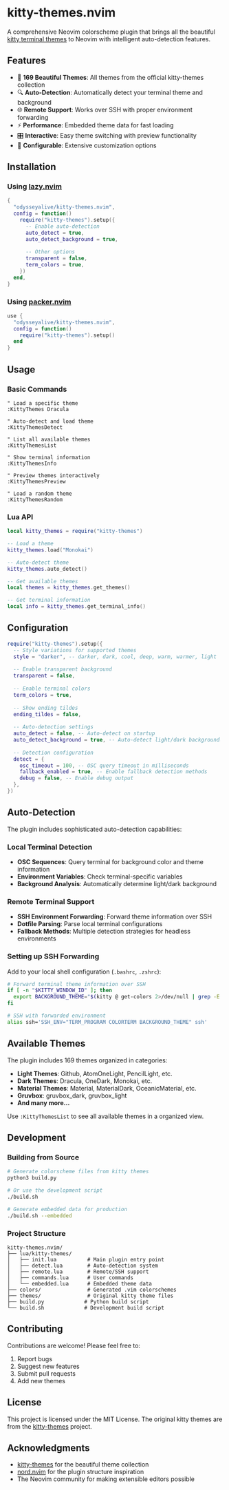 # kitty-themes.nvim

A comprehensive Neovim colorscheme plugin that brings all the beautiful [kitty terminal themes](https://github.com/kovidgoyal/kitty-themes) to Neovim with intelligent auto-detection features.

## Features

- 🎨 **169 Beautiful Themes**: All themes from the official kitty-themes collection
- 🔍 **Auto-Detection**: Automatically detect your terminal theme and background
- 🌐 **Remote Support**: Works over SSH with proper environment forwarding
- ⚡ **Performance**: Embedded theme data for fast loading
- 🎛️ **Interactive**: Easy theme switching with preview functionality
- 🔧 **Configurable**: Extensive customization options

## Installation

### Using [lazy.nvim](https://github.com/folke/lazy.nvim)

```lua
{
  "odysseyalive/kitty-themes.nvim",
  config = function()
    require("kitty-themes").setup({
      -- Enable auto-detection
      auto_detect = true,
      auto_detect_background = true,
      
      -- Other options
      transparent = false,
      term_colors = true,
    })
  end,
}
```

### Using [packer.nvim](https://github.com/wbthomason/packer.nvim)

```lua
use {
  "odysseyalive/kitty-themes.nvim",
  config = function()
    require("kitty-themes").setup()
  end
}
```

## Usage

### Basic Commands

```vim
" Load a specific theme
:KittyThemes Dracula

" Auto-detect and load theme
:KittyThemesDetect

" List all available themes
:KittyThemesList

" Show terminal information
:KittyThemesInfo

" Preview themes interactively
:KittyThemesPreview

" Load a random theme
:KittyThemesRandom
```

### Lua API

```lua
local kitty_themes = require("kitty-themes")

-- Load a theme
kitty_themes.load("Monokai")

-- Auto-detect theme
kitty_themes.auto_detect()

-- Get available themes
local themes = kitty_themes.get_themes()

-- Get terminal information
local info = kitty_themes.get_terminal_info()
```

## Configuration

```lua
require("kitty-themes").setup({
  -- Style variations for supported themes
  style = "darker", -- darker, dark, cool, deep, warm, warmer, light
  
  -- Enable transparent background
  transparent = false,
  
  -- Enable terminal colors
  term_colors = true,
  
  -- Show ending tildes
  ending_tildes = false,
  
  -- Auto-detection settings
  auto_detect = false, -- Auto-detect on startup
  auto_detect_background = true, -- Auto-detect light/dark background
  
  -- Detection configuration
  detect = {
    osc_timeout = 100, -- OSC query timeout in milliseconds
    fallback_enabled = true, -- Enable fallback detection methods
    debug = false, -- Enable debug output
  },
})
```

## Auto-Detection

The plugin includes sophisticated auto-detection capabilities:

### Local Terminal Detection

- **OSC Sequences**: Query terminal for background color and theme information
- **Environment Variables**: Check terminal-specific variables
- **Background Analysis**: Automatically determine light/dark background

### Remote Terminal Support

- **SSH Environment Forwarding**: Forward theme information over SSH
- **Dotfile Parsing**: Parse local terminal configurations
- **Fallback Methods**: Multiple detection strategies for headless environments

### Setting up SSH Forwarding

Add to your local shell configuration (`.bashrc`, `.zshrc`):

```bash
# Forward terminal theme information over SSH
if [ -n "$KITTY_WINDOW_ID" ]; then
  export BACKGROUND_THEME="$(kitty @ get-colors 2>/dev/null | grep -E '^# ' | head -1 | cut -d' ' -f2-)"
fi

# SSH with forwarded environment
alias ssh='SSH_ENV="TERM_PROGRAM COLORTERM BACKGROUND_THEME" ssh'
```

## Available Themes

The plugin includes 169 themes organized in categories:

- **Light Themes**: Github, AtomOneLight, PencilLight, etc.
- **Dark Themes**: Dracula, OneDark, Monokai, etc.  
- **Material Themes**: Material, MaterialDark, OceanicMaterial, etc.
- **Gruvbox**: gruvbox_dark, gruvbox_light
- **And many more...**

Use `:KittyThemesList` to see all available themes in a organized view.

## Development

### Building from Source

```bash
# Generate colorscheme files from kitty themes
python3 build.py

# Or use the development script
./build.sh

# Generate embedded data for production
./build.sh --embedded
```

### Project Structure

```
kitty-themes.nvim/
├── lua/kitty-themes/
│   ├── init.lua          # Main plugin entry point
│   ├── detect.lua        # Auto-detection system
│   ├── remote.lua        # Remote/SSH support
│   ├── commands.lua      # User commands
│   └── embedded.lua      # Embedded theme data
├── colors/               # Generated .vim colorschemes
├── themes/               # Original kitty theme files
├── build.py             # Python build script
└── build.sh             # Development build script
```

## Contributing

Contributions are welcome! Please feel free to:

1. Report bugs
2. Suggest new features  
3. Submit pull requests
4. Add new themes

## License

This project is licensed under the MIT License. The original kitty themes are from the [kitty-themes](https://github.com/kovidgoyal/kitty-themes) project.

## Acknowledgments

- [kitty-themes](https://github.com/kovidgoyal/kitty-themes) for the beautiful theme collection
- [nord.nvim](https://github.com/shaunsingh/nord.nvim) for the plugin structure inspiration
- The Neovim community for making extensible editors possible
